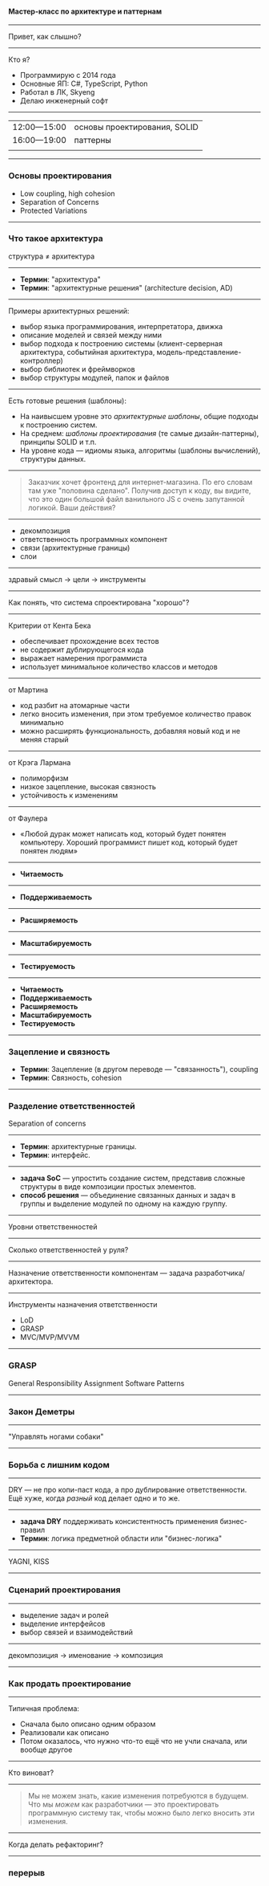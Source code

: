 
#### Мастер-класс по архитектуре и паттернам

---

Привет, как слышно?

---

Кто я?
- Программирую с 2014 года
- Основные ЯП: C#, TypeScript, Python
- Работал в ЛК, Skyeng
- Делаю инженерный софт

---

|             |                              |
| ----------- | ---------------------------- |
| 12:00—15:00 | основы проектирования, SOLID |
| 16:00—19:00 | паттерны                     |
|             |                              |

---
### Основы проектирования
- Low coupling, high cohesion
- Separation of Concerns
- Protected Variations

---
### Что такое архитектура

структура ≠ архитектура

---

- **Термин**: "архитектура"
- **Термин**: "архитектурные решения" (architecture decision, AD)

---

Примеры архитектурных решений:
- выбор языка программирования, интерпретатора, движка
- описание моделей и связей между ними
- выбор подхода к построению системы (клиент-серверная архитектура, событийная архитектура, модель-представление-контроллер)
- выбор библиотек и фреймворков
- выбор структуры модулей, папок и файлов

---

Есть готовые решения (шаблоны):
- На наивысшем уровне это *архитектурные шаблоны*, общие подходы к построению систем.
- На среднем: *шаблоны проектирования* (те самые дизайн-паттерны), принципы SOLID и т.п.
- На уровне кода — идиомы языка, алгоритмы (шаблоны вычислений), структуры данных.

---

> Заказчик хочет фронтенд для интернет-магазина. По его словам там уже "половина сделано". Получив доступ к коду, вы видите, что это один большой файл ванильного JS с очень запутанной логикой. Ваши действия?

---

- декомпозиция
- ответственность программных компонент
- связи (архитектурные границы)
- слои

---

здравый смысл → цели → инструменты

---

Как понять, что система спроектирована "хорошо"?

---

Критерии от Кента Бека
- обеспечивает прохождение всех тестов
- не содержит дублирующегося кода
- выражает намерения программиста
- использует минимальное количество классов и методов

---

от Мартина
- код разбит на атомарные части
- легко вносить изменения, при этом требуемое количество правок минимально
- можно расширять функциональность, добавляя новый код и не меняя старый

---

от Крэга Лармана
- полиморфизм
- низкое зацепление, высокая связность
- устойчивость к изменениям

---

от Фаулера
- «Любой дурак может написать код, который будет понятен компьютеру. Хороший программист пишет код, который будет понятен людям»

---
- **Читаемость**
---
- **Поддерживаемость**
---
- **Расширяемость**
---
- **Масштабируемость**
---
- **Тестируемость**
---

- **Читаемость**
- **Поддерживаемость**
- **Расширяемость**
- **Масштабируемость**
- **Тестируемость**

---

### Зацепление и связность

- **Термин**: Зацепление (в другом переводе — "связанность"), coupling
- **Термин**: Связность, cohesion

---
### Разделение ответственностей

Separation of concerns

---

- **Термин**: архитектурные границы.
- **Термин**: интерфейс.

---

- **задача SoC** — упростить создание систем, представив сложные структуры в виде композиции простых элементов.
- **способ решения** — объединение связанных данных и задач в группы и выделение модулей по одному на каждую группу.

---

Уровни ответственностей

---

Сколько ответственностей у руля?

---

Назначение ответственности компонентам — задача разработчика/архитектора.

---

Инструменты назначения ответственности
- LoD
- GRASP
- MVC/MVP/MVVM

---

### GRASP

General Responsibility Assignment Software Patterns

---
### Закон Деметры

---

"Управлять ногами собаки"

---
### Борьба с лишним кодом

---

DRY — не про копи-паст кода, а про дублирование ответственности.
Ещё хуже, когда *разный* код делает одно и то же.

---

- **задача DRY** поддерживать консистентность применения бизнес-правил
- **Термин**: логика предметной области или "бизнес-логика"

---

YAGNI, KISS

---

### Сценарий проектирования

---

- выделение задач и ролей
- выделение интерфейсов
- выбор связей и взаимодействий

---

декомпозиция → именование → композиция

---

### Как продать проектирование

---

Типичная проблема:
- Сначала было описано одним образом
- Реализовали как описано
- Потом оказалось, что нужно что-то ещё что не учли сначала, или вообще другое

---

Кто виноват?

---

> Мы не можем знать, какие изменения потребуются в будущем. Что мы _можем_ как разработчики — это проектировать программную систему так, чтобы можно было легко вносить эти изменения.

---

Когда делать рефакторинг?

---
### перерыв